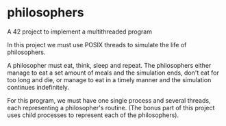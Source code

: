 # philosophers
A 42 project to implement a multithreaded program

In this project we must use POSIX threads to simulate the life of philosophers.

A philosopher must eat, think, sleep and repeat.
The philosophers either manage to eat a set amount of meals and the simulation ends, don't eat for too long and die, or manage to eat in a timely manner and the simulation continues indefinitely.

For this program, we must have one single process and several threads, each representing a philosopher's routine. (The bonus part of this project uses child processes to represent each of the philosophers).

